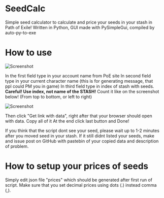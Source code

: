 # SeedCalc
Simple seed calculator to calculate and price your seeds in your stash in Path of Exile!
Written in Python, GUI made with PySimpleGui, compiled by auto-py-to-exe

# How to use
![Screenshot](https://i.imgur.com/Z3JURAD.png)


In the first field type in your account name from PoE site
In second field type in your current character name (this is for generating message, that ppl could PM you in game)
In third field type in index of stash with seeds. **Careful! Use index, not name of the STASH!** Count it like on the screenshot below! (From top to bottom, or left to right)

![Screenshot](https://i.imgur.com/PreIV74.png)


Then click "Get link with data", right after that your browser should open with data. Copy all of it
At the end click last button and Done!

If you think that the script dont see your seed, please wait up to 1-2 minutes after you moved seed in your stash. If it still didnt listed your seeds, make and issue post on GitHub with pastebin of your copied data and description of problem.

# How to setup your prices of seeds
Simply edit json file "prices" which should be generated after first run of script. Make sure that you set decimal prices using dots (.) instead comma (,).
